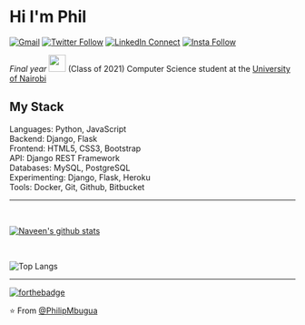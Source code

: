 # Hi I'm Phil

[![Gmail](https://img.shields.io/badge/%20-Send%20Mail-black?color=14171A&labelColor=ef5350&logo=gmail&logoColor=ffffff)](mailto:philmbugua.pm@gmail.com)
[![Twitter Follow](https://img.shields.io/badge/dynamic/json.svg?color=14171A&labelColor=37474f&logo=twitter&logoColor=4fc3f7&label=&query=%24[0].followers_count&url=https%3A%2F%2Fcdn.syndication.twimg.com%2Fwidgets%2Ffollowbutton%2Finfo.json%3Fscreen_names%3Dphi1ipmbugua&suffix=%20Followers)](https://twitter.com/phi1ipmbugua)
[![LinkedIn Connect](https://img.shields.io/badge/%20-Connect-black?color=14171A&labelColor=212121&logo=linkedin&logoColor=ffffff)](https://www.linkedin.com/in/philipmbugua/)
[![Insta Follow](https://img.shields.io/badge/%20-Follow-black?color=14171A&labelColor=d81b60&logo=instagram&logoColor=ffffff)](https://www.instagram.com/phi1ipmbugua/)


<p><em>Final year <img src="https://media.giphy.com/media/WUlplcMpOCEmTGBtBW/giphy.gif" width="30"> </em> (Class of 2021) Computer Science student at the <a href="https://www.uonbi.ac.ke/">University of Nairobi</a></p>

## My Stack

Languages: Python, JavaScript
<br>
Backend: Django, Flask
<br>
Frontend: HTML5, CSS3, Bootstrap
<br>
API: Django REST Framework
<br>
Databases: MySQL, PostgreSQL
<br>
Experimenting: Django, Flask, Heroku
<br>
Tools: Docker, Git, Github, Bitbucket
<br>

<hr>

<br/>

[![Naveen's github stats](https://github-readme-stats.vercel.app/api?username=PhilipMbugua&show_icons=true&theme=merko&hide=["contribs","issues"])](https://github.com/naveenverma1)

<br/>

![Top Langs](https://github-readme-stats.vercel.app/api/top-langs/?username=PhilipMbugua&show_icons=true)

---
[![forthebadge](https://forthebadge.com/images/badges/built-with-love.svg)](https://forthebadge.com)


⭐️ From [@PhilipMbugua](https://github.com/PhilipMbugua)

